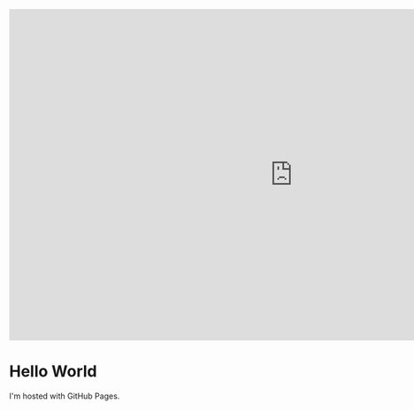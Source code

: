 <html>
<iframe frameborder="0" src="https://itch.io/embed-upload/1719250?color=333333" allowfullscreen="" width="1024" height="600"></iframe>
<body>
<h1>Hello World</h1>
<p>I'm hosted with GitHub Pages.</p>

</body>

</html>
